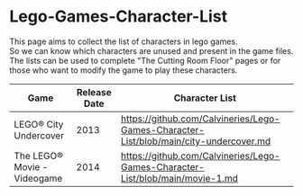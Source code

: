 # Lego-Games-Character-List  
This page aims to collect the list of characters in lego games.  
So we can know which characters are unused and present in the game files.  
The lists can be used to complete "The Cutting Room Floor" pages or for those who want to modify the game to play these characters.  

|Game|Release Date|Character List
|-|-|-|
LEGO® City Undercover|2013|https://github.com/Calvineries/Lego-Games-Character-List/blob/main/city-undercover.md
The LEGO® Movie - Videogame|2014|https://github.com/Calvineries/Lego-Games-Character-List/blob/main/movie-1.md
